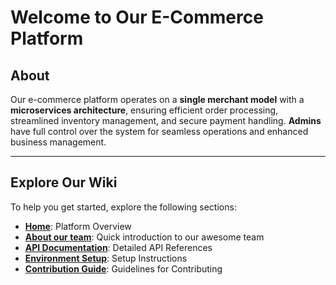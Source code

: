 # Welcome to Our E-Commerce Platform

## About
Our e-commerce platform operates on a **single merchant model** with a **microservices architecture**, ensuring efficient order processing, streamlined inventory management, and secure payment handling. **Admins** have full control over the system for seamless operations and enhanced business management.

---

## Explore Our Wiki
To help you get started, explore the following sections:

- **[Home](https://github.com/Fawry-Intern/.github/wiki)**: Platform Overview  
- **[About our team](https://github.com/FawryCommerce/.github/wiki/About-Our-Team)**: Quick introduction to our awesome team
- **[API Documentation](https://github.com/Fawry-Intern/.github/wiki/API%20Documentation)**: Detailed API References  
- **[Environment Setup](https://github.com/Fawry-Intern/.github/wiki/Environment%20Setup)**: Setup Instructions  
- **[Contribution Guide](https://github.com/Fawry-Intern/.github/wiki/Contribution%20Guide)**: Guidelines for Contributing  
